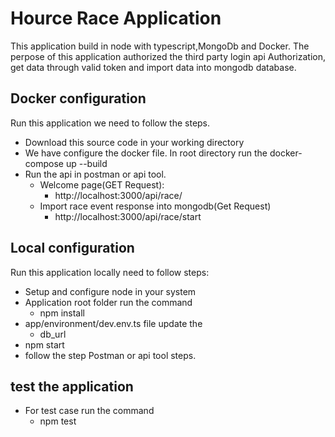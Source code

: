 # Hource Race Application
This application build in node with typescript,MongoDb and Docker. The perpose of this application authorized the third party login api Authorization, get data through valid token and import data into mongodb database. 

## Docker configuration
Run this application we need to follow the steps.
- Download this source code in your working directory
- We have configure the docker file. In root directory run the docker-compose up --build
- Run the api in postman or api tool.
    - Welcome page(GET Request):
        - http://localhost:3000/api/race/ 
    - Import race event response into mongodb(Get Request)
        - http://localhost:3000/api/race/start 

## Local configuration
Run this application locally need to follow steps:
- Setup and configure node in your system
- Application root folder run the command
    - npm install
- app/environment/dev.env.ts file update the
    - db_url 
- npm start
- follow the step Postman or api tool steps.

## test the application
- For test case run the command 
    - npm test